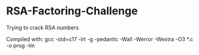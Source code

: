 # RSA-Factoring-Challenge

Trying to crack RSA numbers

Compiled with: gcc -std=c17 -lrt -g -pedantic -Wall -Werror -Wextra -O3 *.c -o prog -lm
